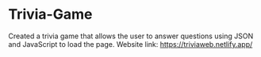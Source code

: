 # Trivia-Game
Created a trivia game that allows the user to answer questions using JSON and JavaScript to load the page.
Website link: https://triviaweb.netlify.app/
